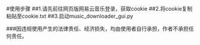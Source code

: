 #使用步骤
##1.请先前往网页版网易云音乐登录，获取cookie
##2.将cookie复制粘贴至cookie.txt
##3.启动music_downloader_gui.py

###因违规使用产生的法律责任、经济损失，均由使用者自行承担，作者不承担任何责任。
